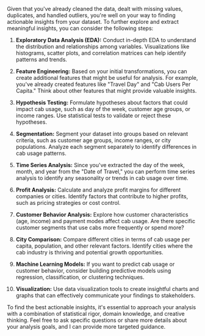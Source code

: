 Given that you've already cleaned the data, dealt with missing values, duplicates, and handled outliers, you're well on your way to finding actionable insights from your dataset. To further explore and extract meaningful insights, you can consider the following steps:

1. **Exploratory Data Analysis (EDA):** Conduct in-depth EDA to understand the distribution and relationships among variables. Visualizations like histograms, scatter plots, and correlation matrices can help identify patterns and trends.

2. **Feature Engineering:** Based on your initial transformations, you can create additional features that might be useful for analysis. For example, you've already created features like "Travel Day" and "Cab Users Per Capita." Think about other features that might provide valuable insights.

3. **Hypothesis Testing:** Formulate hypotheses about factors that could impact cab usage, such as day of the week, customer age groups, or income ranges. Use statistical tests to validate or reject these hypotheses.

4. **Segmentation:** Segment your dataset into groups based on relevant criteria, such as customer age groups, income ranges, or city populations. Analyze each segment separately to identify differences in cab usage patterns.

5. **Time Series Analysis:** Since you've extracted the day of the week, month, and year from the "Date of Travel," you can perform time series analysis to identify any seasonality or trends in cab usage over time.

6. **Profit Analysis:** Calculate and analyze profit margins for different companies or cities. Identify factors that contribute to higher profits, such as pricing strategies or cost control.

7. **Customer Behavior Analysis:** Explore how customer characteristics (age, income) and payment modes affect cab usage. Are there specific customer segments that use cabs more frequently or spend more?

8. **City Comparison:** Compare different cities in terms of cab usage per capita, population, and other relevant factors. Identify cities where the cab industry is thriving and potential growth opportunities.

9. **Machine Learning Models:** If you want to predict cab usage or customer behavior, consider building predictive models using regression, classification, or clustering techniques.

10. **Visualization:** Use data visualization tools to create insightful charts and graphs that can effectively communicate your findings to stakeholders.

To find the best actionable insights, it's essential to approach your analysis with a combination of statistical rigor, domain knowledge, and creative thinking. Feel free to ask specific questions or share more details about your analysis goals, and I can provide more targeted guidance.